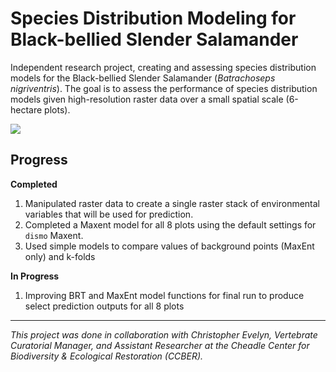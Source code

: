 # Species Distribution Modeling for Black-bellied Slender Salamander

Independent research project, creating and assessing species distribution models for the Black-bellied Slender Salamander (*Batrachoseps nigriventris*). The goal is to assess the performance of species distribution models given high-resolution raster data over a small spatial scale (6-hectare plots).

![](https://californiaherps.com/salamanders/images/bnigriventrisss05.jpg)

## Progress
**Completed** 
1. Manipulated raster data to create a single raster stack of environmental variables that will be used for prediction.
2. Completed a Maxent model for all 8 plots using the default settings for `dismo` Maxent.
3. Used simple models to compare values of background points (MaxEnt only) and k-folds

**In Progress**
1. Improving BRT and MaxEnt model functions for final run to produce select prediction outputs for all 8 plots


----
*This project was done in collaboration with Christopher Evelyn, Vertebrate Curatorial Manager, and Assistant Researcher at the Cheadle Center for Biodiversity & Ecological Restoration (CCBER).*
